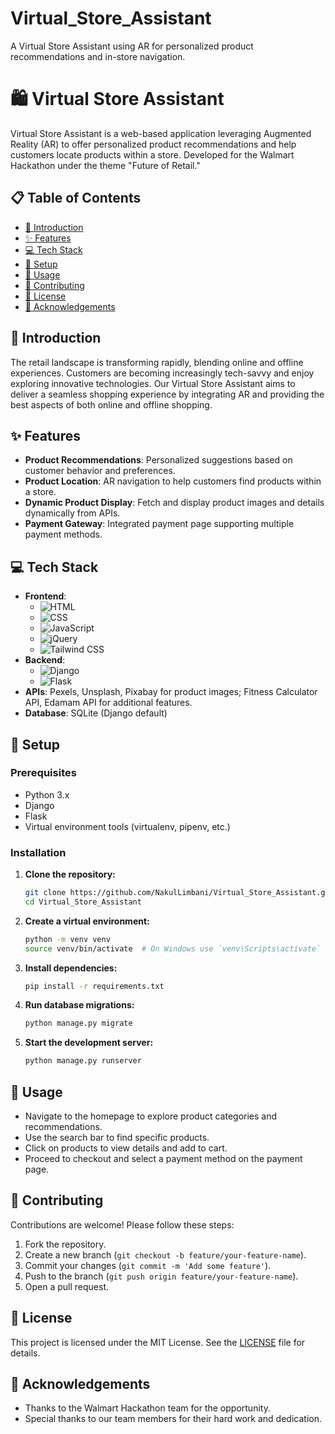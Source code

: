 # Virtual_Store_Assistant
A Virtual Store Assistant using AR for personalized product recommendations and in-store navigation.

# 🛍️ Virtual Store Assistant

Virtual Store Assistant is a web-based application leveraging Augmented Reality (AR) to offer personalized product recommendations and help customers locate products within a store. Developed for the Walmart Hackathon under the theme "Future of Retail."

## 📋 Table of Contents

- [📖 Introduction](#-introduction)
- [✨ Features](#-features)
- [💻 Tech Stack](#-tech-stack)
- [🚀 Setup](#-setup)
- [🔧 Usage](#-usage)
- [🤝 Contributing](#-contributing)
- [📜 License](#-license)
- [🙏 Acknowledgements](#-acknowledgements)

## 📖 Introduction

The retail landscape is transforming rapidly, blending online and offline experiences. Customers are becoming increasingly tech-savvy and enjoy exploring innovative technologies. Our Virtual Store Assistant aims to deliver a seamless shopping experience by integrating AR and providing the best aspects of both online and offline shopping.

## ✨ Features

- **Product Recommendations**: Personalized suggestions based on customer behavior and preferences.
- **Product Location**: AR navigation to help customers find products within a store.
- **Dynamic Product Display**: Fetch and display product images and details dynamically from APIs.
- **Payment Gateway**: Integrated payment page supporting multiple payment methods.

## 💻 Tech Stack

- **Frontend**: 
  - ![HTML](https://img.shields.io/badge/HTML-239120?style=for-the-badge&logo=html5&logoColor=white)
  - ![CSS](https://img.shields.io/badge/CSS-239120?style=for-the-badge&logo=css3&logoColor=white)
  - ![JavaScript](https://img.shields.io/badge/JavaScript-F7DF1E?style=for-the-badge&logo=javascript&logoColor=black)
  - ![jQuery](https://img.shields.io/badge/jQuery-0769AD?style=for-the-badge&logo=jquery&logoColor=white)
  - ![Tailwind CSS](https://img.shields.io/badge/Tailwind_CSS-38B2AC?style=for-the-badge&logo=tailwind-css&logoColor=white)
- **Backend**: 
  - ![Django](https://img.shields.io/badge/Django-092E20?style=for-the-badge&logo=django&logoColor=white)
  - ![Flask](https://img.shields.io/badge/Flask-000000?style=for-the-badge&logo=flask&logoColor=white)
- **APIs**: Pexels, Unsplash, Pixabay for product images; Fitness Calculator API, Edamam API for additional features.
- **Database**: SQLite (Django default)

## 🚀 Setup

### Prerequisites

- Python 3.x
- Django
- Flask
- Virtual environment tools (virtualenv, pipenv, etc.)

### Installation

1. **Clone the repository:**
    ```sh
    git clone https://github.com/NakulLimbani/Virtual_Store_Assistant.git
    cd Virtual_Store_Assistant
    ```

2. **Create a virtual environment:**
    ```sh
    python -m venv venv
    source venv/bin/activate  # On Windows use `venv\Scripts\activate`
    ```

3. **Install dependencies:**
    ```sh
    pip install -r requirements.txt
    ```

4. **Run database migrations:**
    ```sh
    python manage.py migrate
    ```

5. **Start the development server:**
    ```sh
    python manage.py runserver
    ```

## 🔧 Usage

- Navigate to the homepage to explore product categories and recommendations.
- Use the search bar to find specific products.
- Click on products to view details and add to cart.
- Proceed to checkout and select a payment method on the payment page.

## 🤝 Contributing

Contributions are welcome! Please follow these steps:

1. Fork the repository.
2. Create a new branch (`git checkout -b feature/your-feature-name`).
3. Commit your changes (`git commit -m 'Add some feature'`).
4. Push to the branch (`git push origin feature/your-feature-name`).
5. Open a pull request.

## 📜 License

This project is licensed under the MIT License. See the [LICENSE](LICENSE) file for details.

## 🙏 Acknowledgements

- Thanks to the Walmart Hackathon team for the opportunity.
- Special thanks to our team members for their hard work and dedication.
